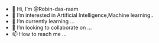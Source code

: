 - 👋 Hi, I’m @Robin-das-raam
- 👀 I’m interested in Artificial Intelligence,Machine learning..
- 🌱 I’m currently learning ...
- 💞️ I’m looking to collaborate on ...
- 📫 How to reach me ...

<!---
Robin-das-raam/Robin-das-raam is a ✨ special ✨ repository because its `README.md` (this file) appears on your GitHub profile.
You can click the Preview link to take a look at your changes.
--->
